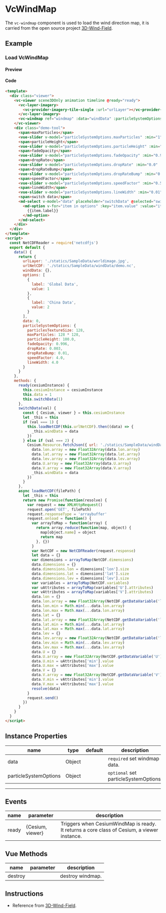 # VcWindMap

The `vc-windmap` component is used to load the wind direction map, it is carried from the open source project [3D-Wind-Field](https://github.com/RaymanNg/3D-Wind-Field).

## Example

### Load VcWindMap

#### Preview

<doc-preview>
  <template>
    <div class="viewer">
      <vc-viewer scene3DOnly animation timeline @ready="ready">
        <vc-layer-imagery>
          <vc-provider-imagery-tile-single :url="urlLayer"></vc-provider-imagery-tile-single>
        </vc-layer-imagery>
        <vc-windmap ref="windmap" :data="windData" :particleSystemOptions="particleSystemOptions"> </vc-windmap>
      </vc-viewer>
      <div class="demo-tool">
        <span>maxParticles</span>
        <vue-slider v-model="particleSystemOptions.maxParticles" :min="1" :max="65536" :interval="1"></vue-slider>
        <span>particleHeight</span>
        <vue-slider v-model="particleSystemOptions.particleHeight" :min="1" :max="10000" :interval="1"></vue-slider>
        <span>fadeOpacity</span>
        <vue-slider v-model="particleSystemOptions.fadeOpacity" :min="0.90" :max="0.999" :interval="0.001"></vue-slider>
        <span>dropRate</span>
        <vue-slider v-model="particleSystemOptions.dropRate" :min="0.0" :max="0.1" :interval="0.001"></vue-slider>
        <span>dropRateBump</span>
        <vue-slider v-model="particleSystemOptions.dropRateBump" :min="0.0" :max="0.2" :interval="0.001"></vue-slider>
        <span>speedFactor</span>
        <vue-slider v-model="particleSystemOptions.speedFactor" :min="0.5" :max="100" :interval="0.1"></vue-slider>
        <span>lineWidth</span>
        <vue-slider v-model="particleSystemOptions.lineWidth" :min="0.01" :max="16" :interval="0.01"></vue-slider>
        <span>switch data</span>
        <md-select v-model="data" placeholder="switchData" @selected="switchData">
          <md-option v-for="item in options" :key="item.value" :value="item.value">
            {{item.label}}
          </md-option>
        </md-select>
      </div>
    </div>
  </template>
  <script>
    const NetCDFReader = require('netcdfjs')
    export default {
      data() {
        return {
          urlLayer: './statics/SampleData/worldimage.jpg',
          urlNetCDF: './statics/SampleData/windData/demo.nc',
          windData: {},
          options: [
            {
              label: 'Global Data',
              value: 1
            },
            {
              label: 'China Data',
              value: 2
            }
          ],
          data: 0,
          particleSystemOptions: {
            particlesTextureSize: 128,
            maxParticles: 128 * 128,
            particleHeight: 100.0,
            fadeOpacity: 0.996,
            dropRate: 0.003,
            dropRateBump: 0.01,
            speedFactor: 4.0,
            lineWidth: 4.0
          }
        }
      },
      methods: {
        ready(cesiumInstance) {
          this.cesiumInstance = cesiumInstance
          this.data = 1
          this.switchData(1)
        },
        switchData(val) {
          const { Cesium, viewer } = this.cesiumInstance
          let _this = this
          if (val === 1) {
            this.loadNetCDF(this.urlNetCDF).then((data) => {
              _this.windData = data
            })
          } else if (val === 2) {
            Cesium.Resource.fetchJson({ url: './statics/SampleData/windData/wind.json' }).then((data) => {
              data.lon.array = new Float32Array(data.lon.array)
              data.lat.array = new Float32Array(data.lat.array)
              data.lev.array = new Float32Array(data.lev.array)
              data.U.array = new Float32Array(data.U.array)
              data.V.array = new Float32Array(data.V.array)
              _this.windData = data
            })
          }
        },
        async loadNetCDF(filePath) {
          let _this = this
          return new Promise(function(resolve) {
            var request = new XMLHttpRequest()
            request.open('GET', filePath)
            request.responseType = 'arraybuffer'
            request.onload = function() {
              var arrayToMap = function(array) {
                return array.reduce(function(map, object) {
                  map[object.name] = object
                  return map
                }, {})
              }
              var NetCDF = new NetCDFReader(request.response)
              let data = {}
              var dimensions = arrayToMap(NetCDF.dimensions)
              data.dimensions = {}
              data.dimensions.lon = dimensions['lon'].size
              data.dimensions.lat = dimensions['lat'].size
              data.dimensions.lev = dimensions['lev'].size
              var variables = arrayToMap(NetCDF.variables)
              var uAttributes = arrayToMap(variables['U'].attributes)
              var vAttributes = arrayToMap(variables['V'].attributes)
              data.lon = {}
              data.lon.array = new Float32Array(NetCDF.getDataVariable('lon').flat())
              data.lon.min = Math.min(...data.lon.array)
              data.lon.max = Math.max(...data.lon.array)
              data.lat = {}
              data.lat.array = new Float32Array(NetCDF.getDataVariable('lat').flat())
              data.lat.min = Math.min(...data.lat.array)
              data.lat.max = Math.max(...data.lat.array)
              data.lev = {}
              data.lev.array = new Float32Array(NetCDF.getDataVariable('lev').flat())
              data.lev.min = Math.min(...data.lev.array)
              data.lev.max = Math.max(...data.lev.array)
              data.U = {}
              data.U.array = new Float32Array(NetCDF.getDataVariable('U').flat())
              data.U.min = uAttributes['min'].value
              data.U.max = uAttributes['max'].value
              data.V = {}
              data.V.array = new Float32Array(NetCDF.getDataVariable('V').flat())
              data.V.min = vAttributes['min'].value
              data.V.max = vAttributes['max'].value
              resolve(data)
            }
            request.send()
          })
        }
      }
    }
  </script>
</doc-preview>

#### Code

```html
<template>
  <div class="viewer">
    <vc-viewer scene3DOnly animation timeline @ready="ready">
      <vc-layer-imagery>
        <vc-provider-imagery-tile-single :url="urlLayer"></vc-provider-imagery-tile-single>
      </vc-layer-imagery>
      <vc-windmap ref="windmap" :data="windData" :particleSystemOptions="particleSystemOptions"> </vc-windmap>
    </vc-viewer>
    <div class="demo-tool">
      <span>maxParticles</span>
      <vue-slider v-model="particleSystemOptions.maxParticles" :min="1" :max="65536" :interval="1"></vue-slider>
      <span>particleHeight</span>
      <vue-slider v-model="particleSystemOptions.particleHeight" :min="1" :max="10000" :interval="1"></vue-slider>
      <span>fadeOpacity</span>
      <vue-slider v-model="particleSystemOptions.fadeOpacity" :min="0.90" :max="0.999" :interval="0.001"></vue-slider>
      <span>dropRate</span>
      <vue-slider v-model="particleSystemOptions.dropRate" :min="0.0" :max="0.1" :interval="0.001"></vue-slider>
      <span>dropRateBump</span>
      <vue-slider v-model="particleSystemOptions.dropRateBump" :min="0.0" :max="0.2" :interval="0.001"></vue-slider>
      <span>speedFactor</span>
      <vue-slider v-model="particleSystemOptions.speedFactor" :min="0.5" :max="100" :interval="0.1"></vue-slider>
      <span>lineWidth</span>
      <vue-slider v-model="particleSystemOptions.lineWidth" :min="0.01" :max="16" :interval="0.01"></vue-slider>
      <span>switch data</span>
      <md-select v-model="data" placeholder="switchData" @selected="switchData">
        <md-option v-for="item in options" :key="item.value" :value="item.value">
          {{item.label}}
        </md-option>
      </md-select>
    </div>
  </div>
</template>
<script>
  const NetCDFReader = require('netcdfjs')
  export default {
    data() {
      return {
        urlLayer: './statics/SampleData/worldimage.jpg',
        urlNetCDF: './statics/SampleData/windData/demo.nc',
        windData: {},
        options: [
          {
            label: 'Global Data',
            value: 1
          },
          {
            label: 'China Data',
            value: 2
          }
        ],
        data: 0,
        particleSystemOptions: {
          particlesTextureSize: 128,
          maxParticles: 128 * 128,
          particleHeight: 100.0,
          fadeOpacity: 0.996,
          dropRate: 0.003,
          dropRateBump: 0.01,
          speedFactor: 4.0,
          lineWidth: 4.0
        }
      }
    },
    methods: {
      ready(cesiumInstance) {
        this.cesiumInstance = cesiumInstance
        this.data = 1
        this.switchData(1)
      },
      switchData(val) {
        const { Cesium, viewer } = this.cesiumInstance
        let _this = this
        if (val === 1) {
          this.loadNetCDF(this.urlNetCDF).then((data) => {
            _this.windData = data
          })
        } else if (val === 2) {
          Cesium.Resource.fetchJson({ url: './statics/SampleData/windData/wind.json' }).then((data) => {
            data.lon.array = new Float32Array(data.lon.array)
            data.lat.array = new Float32Array(data.lat.array)
            data.lev.array = new Float32Array(data.lev.array)
            data.U.array = new Float32Array(data.U.array)
            data.V.array = new Float32Array(data.V.array)
            _this.windData = data
          })
        }
      },
      async loadNetCDF(filePath) {
        let _this = this
        return new Promise(function(resolve) {
          var request = new XMLHttpRequest()
          request.open('GET', filePath)
          request.responseType = 'arraybuffer'
          request.onload = function() {
            var arrayToMap = function(array) {
              return array.reduce(function(map, object) {
                map[object.name] = object
                return map
              }, {})
            }
            var NetCDF = new NetCDFReader(request.response)
            let data = {}
            var dimensions = arrayToMap(NetCDF.dimensions)
            data.dimensions = {}
            data.dimensions.lon = dimensions['lon'].size
            data.dimensions.lat = dimensions['lat'].size
            data.dimensions.lev = dimensions['lev'].size
            var variables = arrayToMap(NetCDF.variables)
            var uAttributes = arrayToMap(variables['U'].attributes)
            var vAttributes = arrayToMap(variables['V'].attributes)
            data.lon = {}
            data.lon.array = new Float32Array(NetCDF.getDataVariable('lon').flat())
            data.lon.min = Math.min(...data.lon.array)
            data.lon.max = Math.max(...data.lon.array)
            data.lat = {}
            data.lat.array = new Float32Array(NetCDF.getDataVariable('lat').flat())
            data.lat.min = Math.min(...data.lat.array)
            data.lat.max = Math.max(...data.lat.array)
            data.lev = {}
            data.lev.array = new Float32Array(NetCDF.getDataVariable('lev').flat())
            data.lev.min = Math.min(...data.lev.array)
            data.lev.max = Math.max(...data.lev.array)
            data.U = {}
            data.U.array = new Float32Array(NetCDF.getDataVariable('U').flat())
            data.U.min = uAttributes['min'].value
            data.U.max = uAttributes['max'].value
            data.V = {}
            data.V.array = new Float32Array(NetCDF.getDataVariable('V').flat())
            data.V.min = vAttributes['min'].value
            data.V.max = vAttributes['max'].value
            resolve(data)
          }
          request.send()
        })
      }
    }
  }
</script>
```

## Instance Properties

| name                  | type   | default | description                           |
| --------------------- | ------ | ------- | ------------------------------------- |
| data                  | Object |         | `required` set windmap data.          |
| particleSystemOptions | Object |         | `optional` set particleSystemOptions. |

---

## Events

| name  | parameter        | description                                                                                 |
| ----- | ---------------- | ------------------------------------------------------------------------------------------- |
| ready | {Cesium, viewer} | Triggers when CesiumWindMap is ready. It returns a core class of Cesium, a viewer instance. |

## Vue Methods

| name    | parameter | description      |
| ------- | --------- | ---------------- |
| destroy |           | destroy windmap. |

## Instructions

- Reference from [3D-Wind-Field](https://github.com/RaymanNg/3D-Wind-Field).

